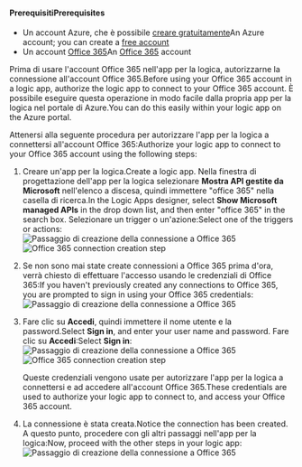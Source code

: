#### <a name="prerequisites"></a><span data-ttu-id="3c26a-101">Prerequisiti</span><span class="sxs-lookup"><span data-stu-id="3c26a-101">Prerequisites</span></span>
* <span data-ttu-id="3c26a-102">Un account Azure, che è possibile [creare gratuitamente](https://azure.microsoft.com/free)</span><span class="sxs-lookup"><span data-stu-id="3c26a-102">An Azure account; you can create a [free account](https://azure.microsoft.com/free)</span></span>
* <span data-ttu-id="3c26a-103">Un account [Office 365](https://office365.com)</span><span class="sxs-lookup"><span data-stu-id="3c26a-103">An [Office 365](https://office365.com) account</span></span>  

<span data-ttu-id="3c26a-104">Prima di usare l'account Office 365 nell'app per la logica, autorizzarne la connessione all'account Office 365.</span><span class="sxs-lookup"><span data-stu-id="3c26a-104">Before using your Office 365 account in a logic app, authorize the logic app to connect to your Office 365 account.</span></span> <span data-ttu-id="3c26a-105">È possibile eseguire questa operazione in modo facile dalla propria app per la logica nel portale di Azure.</span><span class="sxs-lookup"><span data-stu-id="3c26a-105">You can do this easily within your logic app on the Azure portal.</span></span>  

<span data-ttu-id="3c26a-106">Attenersi alla seguente procedura per autorizzare l'app per la logica a connettersi all'account Office 365:</span><span class="sxs-lookup"><span data-stu-id="3c26a-106">Authorize your logic app to connect to your Office 365 account using the following steps:</span></span>

1. <span data-ttu-id="3c26a-107">Creare un'app per la logica.</span><span class="sxs-lookup"><span data-stu-id="3c26a-107">Create a logic app.</span></span> <span data-ttu-id="3c26a-108">Nella finestra di progettazione dell'app per la logica selezionare **Mostra API gestite da Microsoft** nell'elenco a discesa, quindi immettere "office 365" nella casella di ricerca.</span><span class="sxs-lookup"><span data-stu-id="3c26a-108">In the Logic Apps designer, select **Show Microsoft managed APIs** in the drop down list, and then enter "office 365" in the search box.</span></span> <span data-ttu-id="3c26a-109">Selezionare un trigger o un'azione:</span><span class="sxs-lookup"><span data-stu-id="3c26a-109">Select one of the triggers or actions:</span></span>  
    <span data-ttu-id="3c26a-110">![Passaggio di creazione della connessione a Office 365](./media/connectors-create-api-office365-outlook/office365-sendemail.png)</span><span class="sxs-lookup"><span data-stu-id="3c26a-110">![Office 365 connection creation step](./media/connectors-create-api-office365-outlook/office365-sendemail.png)</span></span>  
2. <span data-ttu-id="3c26a-111">Se non sono mai state create connessioni a Office 365 prima d'ora, verrà chiesto di effettuare l'accesso usando le credenziali di Office 365:</span><span class="sxs-lookup"><span data-stu-id="3c26a-111">If you haven't previously created any connections to Office 365, you are prompted to sign in using your Office 365 credentials:</span></span>  
    ![Passaggio di creazione della connessione a Office 365](./media/connectors-create-api-office365-outlook/office365-signin.png)  
3. <span data-ttu-id="3c26a-113">Fare clic su **Accedi**, quindi immettere il nome utente e la password.</span><span class="sxs-lookup"><span data-stu-id="3c26a-113">Select **Sign in**, and enter your user name and password.</span></span> <span data-ttu-id="3c26a-114">Fare clic su **Accedi**:</span><span class="sxs-lookup"><span data-stu-id="3c26a-114">Select **Sign in**:</span></span>  
    <span data-ttu-id="3c26a-115">![Passaggio di creazione della connessione a Office 365](./media/connectors-create-api-office365-outlook/office365-usernamepassword.png)</span><span class="sxs-lookup"><span data-stu-id="3c26a-115">![Office 365 connection creation step](./media/connectors-create-api-office365-outlook/office365-usernamepassword.png)</span></span>
   
    <span data-ttu-id="3c26a-116">Queste credenziali vengono usate per autorizzare l'app per la logica a connettersi e ad accedere all'account Office 365.</span><span class="sxs-lookup"><span data-stu-id="3c26a-116">These credentials are used to authorize your logic app to connect to, and access your Office 365 account.</span></span> 
4. <span data-ttu-id="3c26a-117">La connessione è stata creata.</span><span class="sxs-lookup"><span data-stu-id="3c26a-117">Notice the connection has been created.</span></span> <span data-ttu-id="3c26a-118">A questo punto, procedere con gli altri passaggi nell'app per la logica:</span><span class="sxs-lookup"><span data-stu-id="3c26a-118">Now, proceed with the other steps in your logic app:</span></span>   
    ![Passaggio di creazione della connessione a Office 365](./media/connectors-create-api-office365-outlook/office365-sendemailproperties.png)  

